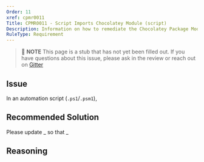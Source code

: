 ```yaml
---
Order: 11
xref: cpmr0011
Title: CPMR0011 - Script Imports Chocolatey Module (script)
Description: Information on how to remediate the Chocolatey Package Moderation Rule 0011
RuleType: Requirement
---
```


> :memo: **NOTE** This page is a stub that has not yet been filled out. If you have questions about this issue, please ask in the review or reach out on [Gitter](https://gitter.im/chocolatey/chocolatey.org)

## Issue

In an automation script (`.ps1`/`.psm1`),

## Recommended Solution

Please update _ so that _

## Reasoning
